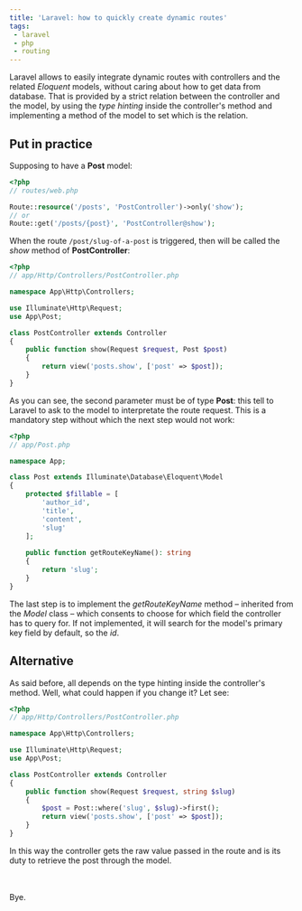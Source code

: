 ```yaml
---
title: 'Laravel: how to quickly create dynamic routes'
tags:
 - laravel
 - php
 - routing
---
```

Laravel allows to easily integrate dynamic routes with controllers and the related *Eloquent* models, without caring about how to get data from database. That is provided by a strict relation between the controller and the model, by using the *type hinting* inside the controller's method and implementing a method of the model to set which is the relation.

## Put in practice

Supposing to have a **Post** model:
```php
<?php
// routes/web.php

Route::resource('/posts', 'PostController')->only('show');
// or
Route::get('/posts/{post}', 'PostController@show');
```

When the route `/post/slug-of-a-post` is triggered, then will be called the *show* method of **PostController**:
```php
<?php
// app/Http/Controllers/PostController.php

namespace App\Http\Controllers;

use Illuminate\Http\Request;
use App\Post;

class PostController extends Controller
{
    public function show(Request $request, Post $post)
    {
        return view('posts.show', ['post' => $post]);
    }
}
```

As you can see, the second parameter must be of type **Post**: this tell to Laravel to ask to the model to interpretate the route request. This is a mandatory step without which the next step would not work:

```php
<?php
// app/Post.php

namespace App;

class Post extends Illuminate\Database\Eloquent\Model
{
    protected $fillable = [
        'author_id',
        'title',
        'content',
        'slug'
    ];
    
    public function getRouteKeyName(): string
    {
        return 'slug';
    }
}
```

The last step is to implement the *getRouteKeyName* method – inherited from the *Model* class – which consents to choose for which field the controller has to query for. If not implemented, it will search for the model's primary key field by default, so the *id*.

## Alternative
As said before, all depends on the type hinting inside the controller's method. Well, what could happen if you change it? Let see:
```php
<?php
// app/Http/Controllers/PostController.php

namespace App\Http\Controllers;

use Illuminate\Http\Request;
use App\Post;

class PostController extends Controller
{
    public function show(Request $request, string $slug)
    {
        $post = Post::where('slug', $slug)->first();
        return view('posts.show', ['post' => $post]);
    }
}
```
In this way the controller gets the raw value passed in the route and is its duty to retrieve the post through the model.

<br><br>Bye.